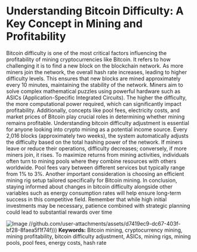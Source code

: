 # Understanding Bitcoin Difficulty: A Key Concept in Mining and Profitability
Bitcoin difficulty is one of the most critical factors influencing the profitability of mining cryptocurrencies like Bitcoin. It refers to how challenging it is to find a new block on the blockchain network. As more miners join the network, the overall hash rate increases, leading to higher difficulty levels. This ensures that new blocks are mined approximately every 10 minutes, maintaining the stability of the network.
Miners aim to solve complex mathematical puzzles using powerful hardware such as ASICs (Application-Specific Integrated Circuits). The higher the difficulty, the more computational power required, which can significantly impact profitability. Additionally, concepts like pool fees, electricity costs, and market prices of Bitcoin play crucial roles in determining whether mining remains profitable.
Understanding bitcoin difficulty adjustment is essential for anyone looking into crypto mining as a potential income source. Every 2,016 blocks (approximately two weeks), the system automatically adjusts the difficulty based on the total hashing power of the network. If miners leave or reduce their operations, difficulty decreases; conversely, if more miners join, it rises.
To maximize returns from mining activities, individuals often turn to mining pools where they combine resources with others worldwide. Pool fees vary between different services but typically range from 1% to 3%. Another important consideration is choosing an efficient mining rig setup tailored specifically for Bitcoin mining.
In conclusion, staying informed about changes in bitcoin difficulty alongside other variables such as energy consumption rates will help ensure long-term success in this competitive field. Remember that while high initial investments may be necessary, patience combined with strategic planning could lead to substantial rewards over time 

![Image](https://github.com/user-attachments/assets/d7419ec9-dc67-403f-bf28-8faea5f1f74f)
 //github.com/user-attachments/assets/d7419ec9-dc67-403f-bf28-8faea5f1f74f)))
**Keywords:** Bitcoin mining, cryptocurrency mining, mining profitability, bitcoin difficulty adjustment, ASICs, mining rigs, mining pools, pool fees, energy costs, hash rate
